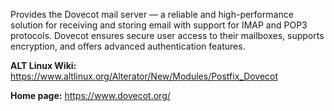 Provides the Dovecot mail server — a reliable and high-performance solution for receiving and storing email with support
for IMAP and POP3 protocols.
Dovecot ensures secure user access to their mailboxes, supports encryption, and offers advanced authentication features.

**ALT Linux Wiki:**  
<https://www.altlinux.org/Alterator/New/Modules/Postfix_Dovecot>

**Home page:** <https://www.dovecot.org/>
